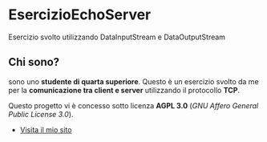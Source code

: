 # EsercizioEchoServer
Esercizio svolto utilizzando DataInputStream e DataOutputStream
## Chi sono?
sono uno **studente di quarta superiore**. Questo è un esercizio svolto da me per la **comunicazione tra client e server** utilizzando il protocollo **TCP**.

Questo progetto vi è concesso sotto licenza **AGPL 3.0** (*GNU Affero General Public License 3.0*).
- [Visita il mio sito](https://nbernardi.tk/)
